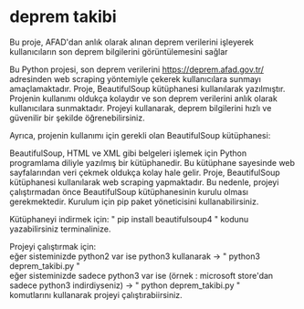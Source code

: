 # deprem takibi
Bu proje, AFAD'dan anlık olarak alınan deprem verilerini işleyerek kullanıcıların son deprem bilgilerini görüntülemesini sağlar

Bu Python projesi, son deprem verilerini https://deprem.afad.gov.tr/ adresinden web scraping yöntemiyle çekerek kullanıcılara sunmayı amaçlamaktadır. Proje, BeautifulSoup kütüphanesi kullanılarak yazılmıştır. Projenin kullanımı oldukça kolaydır ve son deprem verilerini anlık olarak kullanıcılara sunmaktadır. Projeyi kullanarak, deprem bilgilerini hızlı ve güvenilir bir şekilde öğrenebilirsiniz.

Ayrıca, projenin kullanımı için gerekli olan BeautifulSoup kütüphanesi:

BeautifulSoup, HTML ve XML gibi belgeleri işlemek için Python programlama diliyle yazılmış bir kütüphanedir. Bu kütüphane sayesinde web sayfalarından veri çekmek oldukça kolay hale gelir. Proje, BeautifulSoup kütüphanesi kullanılarak web scraping yapmaktadır. Bu nedenle, projeyi çalıştırmadan önce BeautifulSoup kütüphanesinin kurulu olması gerekmektedir. Kurulum için pip paket yöneticisini kullanabilirsiniz.

Kütüphaneyi indirmek için:
" pip install beautifulsoup4 " kodunu yazabilirsiniz terminalinize.

Projeyi çalıştırmak için: <br>
eğer sisteminizde python2 var ise python3 kullanarak -> " python3 deprem_takibi.py "<br>
eğer sisteminizde sadece python3 var ise (örnek : microsoft store'dan sadece python3 indirdiyseniz) -> " python deprem_takibi.py "<br>
komutlarını kullanarak projeyi çalıştırabiirsiniz.
